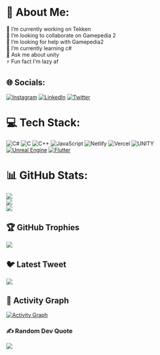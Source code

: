 # 💫 About Me:
🔭 I’m currently working on Tekken<br>👯 I’m looking to collaborate on Gamepedia 2<br>🤝 I’m looking for help with Gamepedia2<br>🌱 I’m currently learning c#<br>💬 Ask me about unity <br>⚡ Fun fact I'm lazy af


## 🌐 Socials:
[![Instagram](https://img.shields.io/badge/Instagram-%23E4405F.svg?logo=Instagram&logoColor=white)](https://instagram.com/aj-anshjaiswal) [![LinkedIn](https://img.shields.io/badge/LinkedIn-%230077B5.svg?logo=linkedin&logoColor=white)](https://linkedin.com/in/brofistansh) [![Twitter](https://img.shields.io/badge/Twitter-%231DA1F2.svg?logo=Twitter&logoColor=white)](https://twitter.com/brofistansh) 

# 💻 Tech Stack:
![C#](https://img.shields.io/badge/c%23-%23239120.svg?style=for-the-badge&logo=c-sharp&logoColor=white) ![C](https://img.shields.io/badge/c-%2300599C.svg?style=for-the-badge&logo=c&logoColor=white) ![C++](https://img.shields.io/badge/c++-%2300599C.svg?style=for-the-badge&logo=c%2B%2B&logoColor=white) ![JavaScript](https://img.shields.io/badge/javascript-%23323330.svg?style=for-the-badge&logo=javascript&logoColor=%23F7DF1E) ![Netlify](https://img.shields.io/badge/netlify-%23000000.svg?style=for-the-badge&logo=netlify&logoColor=#00C7B7) ![Vercel](https://img.shields.io/badge/vercel-%23000000.svg?style=for-the-badge&logo=vercel&logoColor=white) ![UNITY](https://img.shields.io/badge/Unity-%2320232a.svg?style=for-the-badge&logo=unity&logoColor=white) [![Unreal Engine](https://img.shields.io/badge/Unreal%20Engine-%2320232a.svg?style=for-the-badge&logo=unreal-engine&logoColor=white)](https://www.unrealengine.com/) [![Flutter](https://img.shields.io/badge/Flutter-%2320232a.svg?style=for-the-badge&logo=flutter&logoColor=white)](https://flutter.dev/)


# 📊 GitHub Stats:
![](https://github-readme-stats.vercel.app/api?username=Brofistansh&theme=tokyonight&hide_border=false&include_all_commits=true&count_private=true)<br/>
![](https://github-readme-streak-stats.herokuapp.com/?user=Brofistansh&theme=tokyonight&hide_border=false)<br/>
![](https://github-readme-stats.vercel.app/api/top-langs/?username=Brofistansh&theme=tokyonight&hide_border=false&include_all_commits=true&count_private=true&layout=compact)


## 🏆 GitHub Trophies
![](https://github-profile-trophy.vercel.app/?username=Brofistansh&theme=radical&no-frame=false&no-bg=true&margin-w=4)

## 🐦 Latest Tweet
[![](https://gtce.itsvg.in/api?username=brofistansh)](https://github.com/VishwaGauravIn/github-twitter-card-embed)

## 📐 Activity Graph
[![Activity Graph](https://github-readme-activity-graph.vercel.app/graph?username=Brofistansh&theme=tokyo-night&area=true&area_color=react&point=FF1D1D&custom_title=My%20Contribution%20Graph%20(in%20the%20last%2031%20days))]()


### ✍️ Random Dev Quote
![](https://quotes-github-readme.vercel.app/api?type=horizontal&theme=radical)
 
